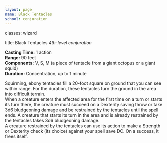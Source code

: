 ```yaml
---
layout: page
name: Black Tentacles
school: conjuration
---
```

classes: wizard


title: Black Tentacles 
_4th-level conjuration_ 

**Casting Time:** 1 action   
**Range:** 90 feet   
**Components:** V, S, M (a piece of tentacle from a giant octopus or a giant squid)   
**Duration:** Concentration, up to 1 minute 

Squirming, ebony tentacles fill a 20-foot square on ground that you can see within range. For the duration, these tentacles turn the ground in the area into difficult terrain.    
When a creature enters the affected area for the first time on a turn or starts its turn there, the creature must succeed on a Dexterity saving throw or take 3d6 bludgeoning damage and be restrained by the tentacles until the spell ends. A creature that starts its turn in the area and is already restrained by the tentacles takes 3d6 bludgeoning damage.    
A creature restrained by the tentacles can use its action to make a Strength or Dexterity check (its choice) against your spell save DC. On a success, it frees itself.